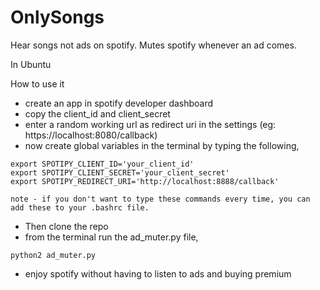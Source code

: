 # OnlySongs
Hear songs not ads on spotify.
Mutes spotify whenever an ad comes.

In Ubuntu

How to use it

- create an app in spotify developer dashboard
- copy the client_id and client_secret
- enter a random working url as redirect uri in the settings (eg: https://localhost:8080/callback)
- now create global variables in the terminal by typing the following,
```
export SPOTIPY_CLIENT_ID='your_client_id'
export SPOTIPY_CLIENT_SECRET='your_client_secret'
export SPOTIPY_REDIRECT_URI='http://localhost:8888/callback'
```
    note - if you don't want to type these commands every time, you can add these to your .bashrc file.

- Then clone the repo
- from the terminal run the ad_muter.py file,
```
python2 ad_muter.py
```

- enjoy spotify without having to listen to ads and buying premium

